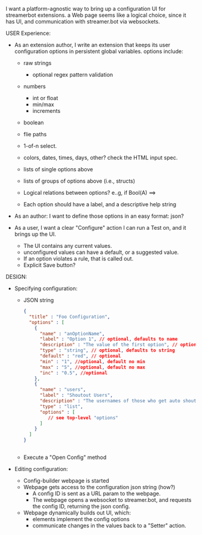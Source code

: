 I want a platform-agnostic way to bring up a configuration UI for streamerbot extensions. a Web page seems like a logical choice, since it has UI, and communication with streamer.bot via websockets.

USER Experience:


* As an extension author, I write an extension that keeps its user configuration options in persistent global variables. options include:
  * raw strings
    * optional regex pattern validation
  * numbers
    * int or float
    * min/max
    * increments
  * boolean
  * flie paths
  * 1-of-n select.
  * colors, dates, times, days, other? check the HTML input spec.
  * lists of single options above
  * lists of groups of options above (i.e., structs)

  * Logical relations between options?  e..g, if Bool(A) ==> 
  * Each option should have a label, and a descriptive help string

* As an author: I want to define those options in an easy format: json?


* As a user, I want a clear "Configure" action I can run a Test on, and it brings up the UI.
  * The UI contains any current values.
  * unconfigured values can have a default, or a suggested value.
  * If an option violates a rule, that is called out.
  * Explicit Save button?

DESIGN:

* Specifying configuration:
  * JSON string
    ```json
    {
      "title" : "Foo Configuration",
      "options" : [
        {
          "name" : "anOptionName",
          "label" : "Option 1", // optional, defaults to name
          "description" : "The value of the first option", // optional, defaults to nothing.
          "type" : "string", // optional, defaults to string
          "default" : "red", // optional
          "min" : "1", //optional, default no min
          "max" : "5", //optional, default no max
          "inc" : "0.5", //optional
        },
        {
          "name" : "users",
          "label" : "Shoutout Users",
          "description" : "The usernames of those who get auto shoutouts",
          "type" : "list",
          "options" : [
             // see top-level "options"
          ]
        }
      ]
    }
       
    ```
  * Execute a "Open Config" method

* Editing configuration:
  * Config-builder webpage is started
  * Webpage gets access to the configuration json string (how?)
    * A config ID is sent as a URL param to the webpage.
    * The webpage opens a websocket to streamer.bot, and requests the config ID, returning the json config.
  * Webpage dynamically builds out UI, which:
    * elements implement the config options
    * communicate changes in the values back to a "Setter" action.
  

